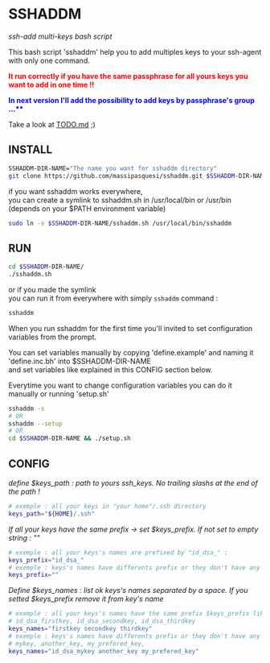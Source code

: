 # SSHADDM

*_ssh-add multi-keys bash script_*

This bash script 'sshaddm' help you to add multiples keys to your ssh-agent with only one command.

<strong><font color='red'>It run correctly if you have the same passphrase for all yours keys you want to add in one time !!</font></strong>

<strong style="color:blue">In next version I'll add the possibility to add keys by passphrase's group ...**</strong>

Take a look at [TODO.md](https://github.com/massipasquesi/sshaddm/blob/master/TODO.md) ;)

## INSTALL

```bash
SSHADDM-DIR-NAME="The name you want for sshaddm directory"
git clone https://github.com/massipasquesi/sshaddm.git $SSHADDM-DIR-NAME
```

if you want sshaddm works everywhere,  
you can create a symlink to sshaddm.sh in /usr/local/bin or /usr/bin (depends on your $PATH environment variable)

```bash
sudo ln -s $SSHADDM-DIR-NAME/sshaddm.sh /usr/local/bin/sshaddm
```

## RUN

```bash
cd $SSHADDM-DIR-NAME/
./sshaddm.sh
```

or if you made the symlink  
you can run it from everywhere with simply `sshaddm` command :

```bash
sshaddm
```

When you run sshaddm for the first time you'll invited to set configuration variables from the prompt.

You can set variables manually by copying 'define.example' and naming it 'define.inc.bh' into $SSHADDM-DIR-NAME  
and set variables like explained in this CONFIG section below.

Everytime you want to change configuration variables you can do it manually or running 'setup.sh'

```bash
sshaddm -s
# OR
sshaddm --setup
# OR
cd $SSHADDM-DIR-NAME && ./setup.sh
```

## CONFIG

*define $keys\_path : path to yours ssh_keys. No trailing slashs at the end of the path !*

```bash
# exemple : all your keys in "your home"/.ssh directory
keys_path="${HOME}/.ssh"
```

*If all your keys have the same prefix -> set $keys\_prefix.*
*If not set to empty string : ""*

```bash
# exemple : all your keys's names are prefixed by "id_dsa_" :
keys_prefix="id_dsa_"
# exemple : keys's names have differents prefix or they don't have any :
keys_prefix=""
```

*Define $keys\_names : list ok keys's names separated by a space.*
*If you setted $keys\_prefix remove it from key's name*

```bash
# exemple : all your keys's names have the same prefix $keys_prefix like :
# id_dsa_firstkey, id_dsa_secondkey, id_dsa_thirdkey
keys_names="firstkey secondkey thirdkey"
# exemple : keys's names have differents prefix or they don't have any like :
# mykey, another_key, my_prefered_key,
keys_names="id_dsa_mykey another_key my_prefered_key"
```
